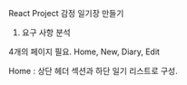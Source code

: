 React Project 감정 일기장 만들기

1. 요구 사항 분석

4개의 페이지 필요.
Home, New, Diary, Edit

Home : 상단 헤더 섹션과 하단 일기 리스트로 구성.